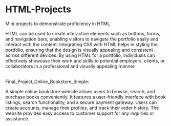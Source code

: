 # HTML-Projects
Mini projects to demonstrate proficiency in HTML


HTML can be used to create interactive elements such as buttons, forms, and navigation bars, enabling visitors to navigate the portfolio easily and interact with the content. Integrating CSS with HTML helps in styling the portfolio, ensuring that the design is visually appealing and consistent across different devices. By using HTML for a portfolio, individuals can effectively showcase their work and skills to potential employers, clients, or collaborators in a professional and visually appealing manner.

<br>
Final_Project_Online_Bookstore_Simple:
<br><p> A simple online bookstore website allows users to browse, search, and purchase books conveniently. It features a user-friendly interface with book listings, search functionality, and a secure payment gateway. Users can create accounts, manage their profiles, and track their order history. The website provides easy access to customer support for any inquiries or assistance.</p>
<br>
